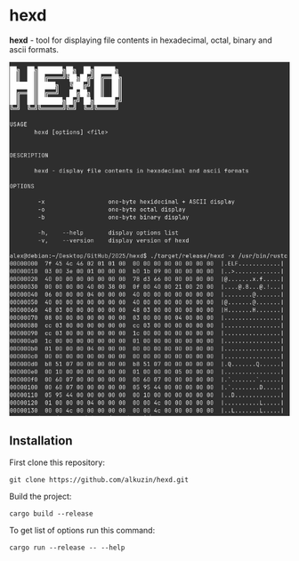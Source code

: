 # hexd
**hexd** - tool for displaying file contents in hexadecimal, octal, binary and ascii formats.

<img src="res/hexd.png">

## Installation
First clone this repository:
```console
git clone https://github.com/alkuzin/hexd.git
```

Build the project:
```console
cargo build --release
```

To get list of options run this command:
```
cargo run --release -- --help
```